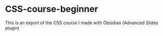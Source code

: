 # CSS-course-beginner
This is an export of the CSS course I made with Obsidian (Advanced Slides plugin)
